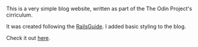 This is a very simple blog website, written as part of the The Odin Project's cirriculum. 

It was created following the [RailsGuide](https://guides.rubyonrails.org/getting_started.html).
I added basic styling to the blog.

Check it out [here](https://railsblogsc.herokuapp.com/).
